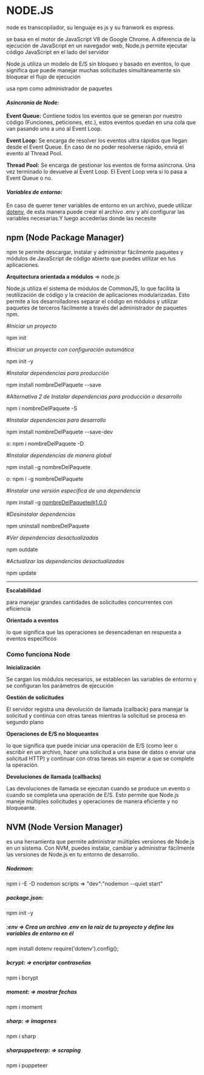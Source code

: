 # NODE.JS

node es transcopilador, su lenguaje es js y su franwork es express.

se basa en el motor de JavaScript V8 de Google Chrome. A diferencia de la ejecución de JavaScript en un navegador web, Node.js permite ejecutar código JavaScript en el lado del servidor

Node.js utiliza un modelo de E/S sin bloqueo y basado en eventos, lo que significa que puede manejar muchas solicitudes simultáneamente sin bloquear el flujo de ejecución

usa npm como administrador de paquetes

#### *Asincronia de Node:*

**Event Queue:** Contiene todos los eventos que se generan por nuestro código (Funciones, peticiones, etc.), estos eventos quedan en una cola que van pasando uno a uno al Event Loop.

**Event Loop:** Se encarga de resolver los eventos ultra rápidos que llegan desde el Event Queue. En caso de no poder resolverse rápido, enviá el evento al Thread Pool.

**Thread Pool:** Se encarga de gestionar los eventos de forma asíncrona. Una vez terminado lo devuelve al Event Loop. El Event Loop vera si lo pasa a Event Queue o no.



#### *Variables de entorno:*

En caso de querer tener variables de entorno en un archivo, puede utilizar [dotenv](https://www.npmjs.com/package/dotenv), de esta manera puede crear el archivo .env y ahí configurar las variables necesarias.Y luego accederlas donde las necesite

## npm (Node Package Manager)

npm te permite descargar, instalar y administrar fácilmente paquetes y módulos de JavaScript de código abierto que puedes utilizar en tus aplicaciones.

**Arquitectura orientada a módulos** => node.js

 Node.js utiliza el sistema de módulos de CommonJS, lo que facilita la reutilización de código y la creación de aplicaciones modularizadas. Esto permite a los desarrolladores separar el código en módulos y utilizar paquetes de terceros fácilmente a través del administrador de paquetes npm.

*\#Iniciar un proyecto*

 npm init 

*#Iniciar un proyecto con configuración automática*

 npm init -y

 *#Instalar dependencias para producción*

npm install nombreDelPaquete --save  

*#Alternativa 2 de Instalar dependencias para producción o desarrollo* 

npm i nombreDelPaquete -S  

*#Instalar dependencias para desarrollo*

npm install nombreDelPaquete --save-dev 

o: npm i nombreDelPaquete -D 

*#Instalar dependencias de manera global* 

npm install -g nombreDelPaquete 

o: npm i -g nombreDelPaquete 

*#Instalar una versión especifica de una dependencia* 

npm install -g nombreDelPaquete@1.0.0 

*#Desinstalar dependencias*  

npm uninstall nombreDelPaquete 

*#Ver dependencias desactualizadas* 

npm outdate 

*#Actualizar las dependencias desactualizadas* 

npm update

------

**Escalabilidad**

para manejar grandes cantidades de solicitudes concurrentes con eficiencia

 **Orientado a eventos**

 lo que significa que las operaciones se desencadenan en respuesta a eventos específicos

### Como funciona Node

**Inicialización**

 Se cargan los módulos necesarios, se establecen las variables de entorno y se configuran los parámetros de ejecución

**Gestión de solicitudes**

El servidor registra una devolución de llamada (callback) para manejar la solicitud y continúa con otras tareas mientras la solicitud se procesa en segundo plano

**Operaciones de E/S no bloqueantes**

lo que significa que puede iniciar una operación de E/S (como leer o escribir en un archivo, hacer una solicitud a una base de datos o enviar una solicitud HTTP) y continuar con otras tareas sin esperar a que se complete la operación.

**Devoluciones de llamada (callbacks)**

 Las devoluciones de llamada se ejecutan cuando se produce un evento o cuando se completa una operación de E/S. Esto permite que Node.js maneje múltiples solicitudes y operaciones de manera eficiente y no bloqueante.

## NVM (Node Version Manager)

 es una herramienta que permite administrar múltiples versiones de Node.js en un sistema. Con NVM, puedes instalar, cambiar y administrar fácilmente las versiones de Node.js en tu entorno de desarrollo.

##### **Nodemon:**

npm i -E -D nodemon
scripts => "dev":"nodemon --quiet start"

#####  **package.json:**

npm init -y

#####  **:env** => Crea un archivo .env en la raíz de tu proyecto y define las variables de entorno en él

npm install dotenv
require('dotenv').config();

#####  **bcrypt:** => encriptar contraseñas

npm i bcrypt

#####  **moment:** => mostrar fechas

npm i moment

#####  **sharp:** => imagenes

npm i sharp

#####  **sharpuppeteerp:** => scraping

npm i puppeteer